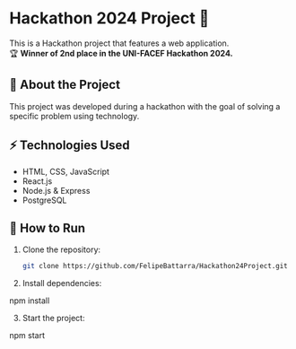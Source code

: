 # Hackathon 2024 Project 🚀  

This is a Hackathon project that features a web application.  
🏆 **Winner of 2nd place in the UNI-FACEF Hackathon 2024.**  

## 📌 About the Project  
This project was developed during a hackathon with the goal of solving a specific problem using technology.  

## ⚡ Technologies Used  
- HTML, CSS, JavaScript  
- React.js  
- Node.js & Express  
- PostgreSQL  

## 📂 How to Run  
1. Clone the repository:  
   ```bash
   git clone https://github.com/FelipeBattarra/Hackathon24Project.git

2. Install dependencies:

npm install


3. Start the project:

npm start

